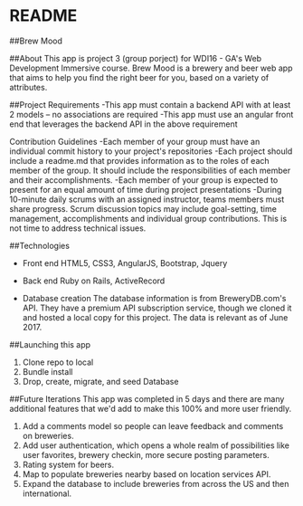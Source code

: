 # README

##Brew Mood

##About
This app is project 3 (group porject) for WDI16 - GA's Web Development Immersive course.
Brew Mood is a brewery and beer web app that aims to help you find the right beer for you, based on a variety of attributes.

##Project Requirements
-This app must contain a backend API with at least 2 models – no associations are required
-This app must use an angular front end that leverages the backend API in the above requirement

Contribution Guidelines
-Each member of your group must have an individual commit history to your project's repositories
-Each project should include a readme.md that provides information as to the roles of each member of the group. It should include the responsibilities of each member and their accomplishments.
-Each member of your group is expected to present for an equal amount of time during project presentations
-During 10-minute daily scrums with an assigned instructor, teams members must share progress. Scrum discussion topics may include goal-setting, time management, accomplishments and individual group contributions. This is not time to address technical issues.

##Technologies
* Front end
  HTML5, CSS3, AngularJS, Bootstrap, Jquery

* Back end
  Ruby on Rails, ActiveRecord

* Database creation
  The database information is from BreweryDB.com's API. They have a premium API subscription service, though we cloned it and hosted a local copy for this project. The data is relevant as of June 2017.

##Launching this app
1. Clone repo to local
2. Bundle install
3. Drop, create, migrate, and seed Database

##Future Iterations
This app was completed in 5 days and there are many additional features that we'd add to make this 100% and more user friendly.
1. Add a comments model so people can leave feedback and comments on breweries.
2. Add user authentication, which opens a whole realm of possibilities like user favorites, brewery checkin, more secure posting parameters.
3. Rating system for beers.
4. Map to populate breweries nearby based on location services API.
5. Expand the database to include breweries from across the US and then international.
